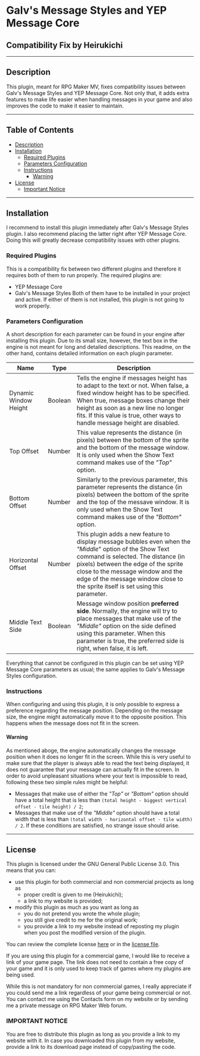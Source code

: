 # Galv's Message Styles and YEP Message Core
## Compatibility Fix by Heirukichi
----------
## Description
This plugin, meant for RPG Maker MV, fixes compatibility issues between Galv's Message Styles and YEP Message Core. Not only that, it adds extra features to make life easier when handling messages in your game and also improves the code to make it easier to maintain.

----------
## Table of Contents
* [Description](#description)
* [Installation](#installation)
  * [Required Plugins](#required-plugins)
  * [Parameters Configuration](#parameters-configuration)
  * [Instructions](#instructions)
    * [Warning](#warning)
* [License](#license)
  * [Important Notice](#important-notice)
----------
## Installation
I recommend to install this plugin immediately after Galv's Message Styles plugin. I also recommend placing the latter right after YEP Message Core. Doing this will greatly decrease compatibility issues with other plugins.

### Required Plugins
This is a compatibility fix between two different plugins and therefore it requires both of them to run properly. The required plugins are:
* YEP Message Core
* Galv's Message Styles
Both of them have to be installed in your project and active. If either of them is not installed, this plugin is not going to work properly.

### Parameters Configuration
A short description for each parameter can be found in your engine after installing this plugin. Due to its small size, however, the text box in the engine is not meant for long and detailed descriptions. This readme, on the other hand, contains detailed information on each plugin parameter.

Name | Type | Description
---- | ---- | -----------
Dynamic Window Height | Boolean | Tells the engine if messages height has to adapt to the text or not. When false, a fixed window height has to be specified. When true, message boxes change their height as soon as a new line no longer fits. If this value is true, other ways to handle message height are disabled.
Top Offset | Number | This value represents the distance (in pixels) between the bottom of the sprite and the bottom of the message window. It is only used when the Show Text command makes use of the *"Top"* option.
Bottom Offset | Number | Similarly to the previous parameter, this parameter represents the distance (in pixels) between the bottom of the sprite and the top of the messave window. It is only used when the Show Text command makes use of the *"Bottom"* option.
Horizontal Offset | Number | This plugin adds a new feature to display message bubbles even when the *"Middle*" option of the Show Text command is selected. The distance (in pixels) between the edge of the sprite close to the message window and the edge of the message window close to the sprite itself is set using this parameter.
Middle Text Side | Boolean | Message window position **preferred side**. Normally, the engine will try to place messages that make use of the *"Middle"* option on the side defined using this parameter. When this parameter is true, the preferred side is right, when false, it is left.

Everything that cannot be configured in this plugin can be set using YEP Message Core parameters as usual; the same applies to Galv's Message Styles configuration.

### Instructions
When configuring and using this plugin, it is only possible to express a preference regarding the message position. Depending on the message size, the engine might automatically move it to the opposite position. This happens when the message does not fit in the screen.

#### Warning
As mentioned aboge, the engine automatically changes the message position when it does no longer fit in the screen. While this is very useful to make sure that the player is always able to read the text being displayed, it does not guarantee that your message can actually fit in the screen. In order to avoid unpleasant situations where your text is impossible to read, following these two simple rules might be helpful:
* Messages that make use of either the *"Top"* or *"Bottom"* option should have a total height that is less than `(total height - biggest vertical offset - tile height) / 2`;
* Messages that make use of the *"Middle"* option should have a total width that is less than `(total width - horizontal offset - tile width) / 2`.
If these conditions are satisfied, no strange issue should arise.

----------

## License
This plugin is licensed under the GNU General Public License 3.0. This means that you can:

* use this plugin for both commercial and non commercial projects as long as
  * proper credit is given to me (Heirukichi);
  * a link to my website is provided;
* modify this plugin as much as you want as long as
  * you do not pretend you wrote the whole plugin;
  * you still give credit to me for the original work;
  * you provide a link to my website instead of reposting my plugin when you post the modified version of the plugin.
  
You can review the complete license [here](https://www.gnu.org/licenses/gpl-3.0.html) or in the [license file](/LICENSE).

If you are using this plugin for a commercial game, I would like to receive a link of your game page. The link does not need to contain a free copy of your game and it is only used to keep track of games where my plugins are being used.

While this is not mandatory for non commercial games, I really appreciate if you could send me a link regardless of your game being commercial or not. You can contact me using the Contacts form on my website or by sending me a private message on RPG Maker Web forum.

### IMPORTANT NOTICE
You are free to distribute this plugin as long as you provide a link to my website with it. In case you downloaded this plugin from my website, provide a link to its download page instead of copy/pasting the code.
